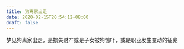 ```yaml
---
title: 狗离家出走
date: 2020-02-15T20:54:12+08:00
draft: false
---
```


梦见狗离家出走，是损失财产或是子女被狗惊吓，或是职业发生变动的征兆